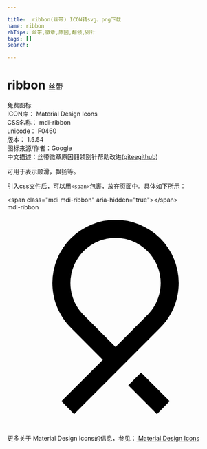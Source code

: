 ```yaml
---

title:  ribbon(丝带) ICON转svg、png下载
name: ribbon
zhTips: 丝带,徽章,原因,翻领,别针
tags: []
search: 

---
```


# ribbon  <small style="font-size: 60%;font-weight: 100">丝带</small>


<div class="detail-page">
<p>
<span><span class="badge-success badge">免费图标</span> </span>
<br/>
<span>
ICON库：
<span class="badge-secondary badge">Material Design Icons</span> 
</span>
<br/>
<span>
CSS名称：
<span class="badge-secondary badge">mdi-ribbon</span> 
</span>
<br/>
<span>
unicode：
<span class="badge-secondary badge">F0460</span> 
<copy-btn content='F0460' btn-title=""></copy-btn>
<copy-btn :content='String.fromCodePoint(parseInt("F0460", 16))' btn-title="复制U"></copy-btn>
</span>
<br/>
<span>
版本：
<span class="badge-secondary badge">1.5.54</span> 
</span>
<br/>
<span>图标来源/作者：<span class="badge-light badge">Google</span></span> 
<br/>
<span class="zh-detail">中文描述：<span class="badge-primary badge">丝带</span><span class="badge-primary badge">徽章</span><span class="badge-primary badge">原因</span><span class="badge-primary badge">翻领</span><span class="badge-primary badge">别针</span><span class="help-link"><span>帮助改进</span>(<a href="https://gitee.com/liuwave/icon-helper/edit/master/json/material/ribbon.json" target="_blank" rel="noopener noreferrer">gitee</a><a href="https://github.com/liuwave/icon-helper/edit/master/json/material/ribbon.json" target="_blank" rel="noopener noreferrer">github</a></span>)</span><br/>
</p>
</div><div class="description description alert alert-light">可用于表示顺滑，飘扬等。</div>
<div class="alert alert-dark">
  <i class="mdi mdi-ribbon mdi-48px"></i>
  <i class="mdi mdi-ribbon mdi-36px"></i>
  <i class="mdi mdi-ribbon mdi-24px"></i>
  <i class="mdi mdi-ribbon mdi-18px"></i>
</div>
<div>
  <p>引入css文件后，可以用<code>&lt;span&gt;</code>包裹，放在页面中。具体如下所示：    
  </p>
  <div class="alert alert-primary" style="font-size: 14px">
    &lt;span class="mdi mdi-ribbon" aria-hidden="true"&gt;&lt;/span&gt;
    <copy-btn content='<span class="mdi mdi-ribbon" aria-hidden="true"></span>'></copy-btn>
  </div>
  <div class="alert alert-secondary">
    <i class="mdi mdi-ribbon"
    style="font-size: 24px"
    aria-hidden="true"></i> mdi-ribbon
    <copy-btn content="mdi-ribbon" btn-title="复制图标名称"></copy-btn>
  </div>
</div>
<div id="svg" class="svg-wrap">
<svg xmlns="http://www.w3.org/2000/svg" viewBox="0 0 24 24"><path d="M13.41,19.31L16.59,22.5L18,21.07L14.83,17.9M15.54,11.53H15.53L12,15.07L8.47,11.53H8.46V11.53C7.56,10.63 7,9.38 7,8A5,5 0 0,1 12,3A5,5 0 0,1 17,8C17,9.38 16.44,10.63 15.54,11.53M16.9,13C18.2,11.73 19,9.96 19,8A7,7 0 0,0 12,1A7,7 0 0,0 5,8C5,9.96 5.81,11.73 7.1,13V13L10.59,16.5L6,21.07L7.41,22.5L16.9,13Z" /></svg>
</div>
<detail full-name='mdi-ribbon'></detail>
    
<div><p>更多关于 Material Design Icons的信息，参见：<a target="_blank" href="https://iconhelper.cn/material.html"> Material Design Icons</a>
</p></div>
